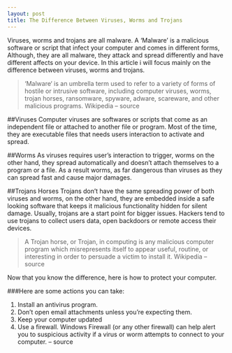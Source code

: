 ```yaml
---
layout: post
title: The Difference Between Viruses, Worms and Trojans
---
```


Viruses, worms and trojans are all malware. A ‘Malware’ is a malicious software or script that infect your computer and comes in different forms, Although, they are all malware, they attack and spread differently and have different affects on your device. In this article i will focus mainly on the difference between viruses, worms and trojans.

> ‘Malware‘ is an umbrella term used to refer to a variety of forms of hostile or intrusive software, including computer viruses, worms, trojan horses, ransomware, spyware, adware, scareware, and other malicious programs.
Wikipedia – source

##Viruses
Computer viruses are softwares or scripts that come as an independent file or attached to another file or program. Most of the time, they are executable files that needs users interaction to activate and spread.

##Worms
As viruses requires user’s interaction to trigger, worms on the other hand, they spread automatically and doesn’t attach themselves to a program or a file. As a result worms, as far dangerous than viruses as they can spread fast and cause major damages.

##Trojans Horses
Trojans don’t have the same spreading power of both viruses and worms, on the other hand, they are embedded inside a safe looking software that keeps it malicious functionality hidden for silent damage.  Usually, trojans are a start point for bigger issues. Hackers tend to use trojans to collect users data, open backdoors or remote access their devices.

> A Trojan horse, or Trojan, in computing is any malicious computer program which misrepresents itself to appear useful, routine, or interesting in order to persuade a victim to install it. Wikipedia – source

Now that you know the difference, here is how to protect your computer.

###Here are some actions you can take: 

1. Install an antivirus program.
2. Don’t open email attachments unless you’re expecting them.
3. Keep your computer updated
4. Use a firewall.‌ Windows Firewall (or any other firewall) can help alert you to suspicious activity if a virus or worm attempts to connect to your computer. – source
